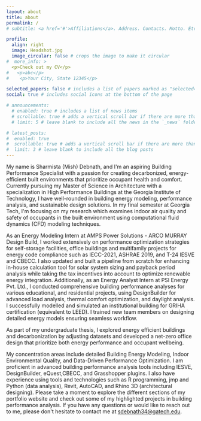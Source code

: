 ```yaml
---
layout: about
title: about
permalink: /
# subtitle: <a href='#'>Affiliations</a>. Address. Contacts. Motto. Etc.

profile:
  align: right
  image: Headshot.jpg
  image_circular: false # crops the image to make it circular
#  more_info: >
  <p>Check out my CV</p>
#   <p>abc</p>
#    <p>Your City, State 12345</p>

selected_papers: false # includes a list of papers marked as "selected={true}"
social: true # includes social icons at the bottom of the page

# announcements:
  # enabled: true # includes a list of news items
  # scrollable: true # adds a vertical scroll bar if there are more than 3 news items
  # limit: 5 # leave blank to include all the news in the `_news` folder

# latest_posts:
#  enabled: true
#  scrollable: true # adds a vertical scroll bar if there are more than 3 new posts items
#  limit: 3 # leave blank to include all the blog posts
---
```


<style>
  .post article{
    text-align: justify;
    color: #6666666
  }
  
  .content-wrapper {
    overflow: hidden;
  }
  
  .profile.float-right {
    margin-left: 1.5rem;
    margin-bottom: 1rem;
  }
  
  @media (max-width: 575px) {
    .profile {
      float: none !important;
      width: 100% !important;
      margin: 0 0 1rem 0 !important;
      text-align: center;
    }
  }
</style>

My name is Sharmista (Mish) Debnath, and I'm an aspiring Building Performance Specialist with a passion for creating decarbonized, energy-efficient built environments that prioritize occupant health and comfort. Currently pursuing my Master of Science in Architecture with a specialization in High Performance Buildings at the Georgia Institute of Technology, I have well-rounded in building energy modeling, performance analysis, and sustainable design solutions. In my final semester at Georgia Tech, I'm focusing on my research which examines indoor air quality and safety of occupants in the built environment using computational fluid dynamics (CFD) modeling techniques.

As an Energy Modeling Intern at AMPS Power Solutions - ARCO MURRAY Design Build, I worked extensively on performance optimization strategies for self-storage facilities, office buildings and multifamily projects for energy code compliance such as IECC-2021, ASHRAE 2019, and T-24 IESVE and CBECC. I also updated and built a pipeline from scratch for enhancing in-house calculation tool for solar system sizing and payback period analysis while taking the tax incentives into account to optimize renewable energy integration. Additionally, as an Energy Analyst Intern at PSI Energy Pvt. Ltd., I conducted comprehensive building performance analyses for various educational, and residential projects, using DesignBuilder for advanced load analysis, thermal comfort optimization, and daylight analysis. I successfully modelled and simulated an institutional building for GRIHA certification (equivalent to LEED). I trained new team members on designing detailed energy models ensuring seamless workflow.

As part of my undergraduate thesis, I explored energy efficient buildings and decarbonization by adjusting datasets and developed a net-zero office design that prioritize both energy performance and occupant wellbeing.

My concentration areas include detailed Building Energy Modeling, Indoor Environmental Quality, and Data-Driven Performance Optimization. I am proficient in advanced building performance analysis tools including IESVE, DesignBuilder, eQuest,CBECC, and Grasshopper plugins. I also have experience using tools and technologies such as R programming, jmp and Python (data analysis), Revit, AutoCAD, and Rhino 3D (architectural designing). 
Please take a moment to explore the different sections of my portfolio website and check out some of my highlighted projects in building performance analysis. If you have any questions or would like to reach out to me, please don't hesitate to contact me at sdebnath34@gatech.edu.
